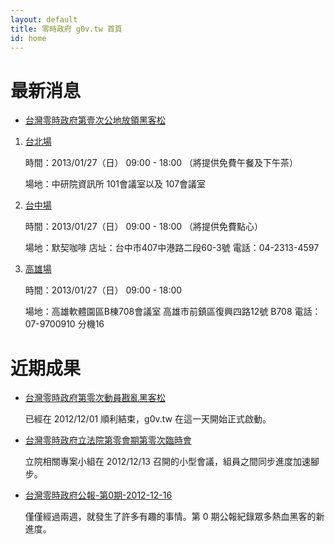 ```yaml
---
layout: default
title: 零時政府 g0v.tw 首頁
id: home
---
```


# 最新消息

* [台灣零時政府第壹次公地放領黑客松](https://hackpad.com/g0v-hackath1n-|--%E5%8F%B0%E7%81%A3%E9%9B%B6%E6%99%82%E6%94%BF%E5%BA%9C%E7%AC%AC%E5%A3%B9%E6%AC%A1%E5%85%AC%E5%9C%B0%E6%94%BE%E9%A0%98%E9%BB%91%E5%AE%A2%E6%9D%BE-lIoCjaeMWzC)

1. [台北場](http://registrano.com/events/g0v-hackath1n)

    時間：2013/01/27（日） 09:00 - 18:00  （將提供免費午餐及下午茶）

    場地：中研院資訊所 101會議室以及 107會議室

1. [台中場](http://registrano.com/events/g0v-hackath1n-taichung)

    時間：2013/01/27（日） 09:00 - 18:00  （將提供免費點心）

    場地：默契咖啡  店址：台中市407中港路二段60-3號  電話：04-2313-4597

1. [高雄場](http://registrano.com/events/g0v-hackath1n-kaohsiung)

    時間：2013/01/27（日） 09:00 - 18:00

    場地：高雄軟體園區B棟708會議室 高雄市前鎮區復興四路12號 B708 電話：07-9700910 分機16 

# 近期成果

* [台灣零時政府第零次動員戡亂黑客松](https://hackpad.com/g0v-hackath0n-%7C--%E5%8F%B0%E7%81%A3%E9%9B%B6%E6%99%82%E6%94%BF%E5%BA%9C%E7%AC%AC%E9%9B%B6%E6%AC%A1%E5%8B%95%E5%93%A1%E6%88%A1%E4%BA%82%E9%BB%91%E5%AE%A2%E6%9D%BE-[%E6%9C%AC%E6%AC%A1%E6%B4%BB%E5%8B%95%E5%B7%B2%E7%B5%90%E6%9D%9F]-ul6fMthof2S)

    已經在 2012/12/01 順利結束，g0v.tw 在這一天開始正式啟動。

* [台灣零時政府立法院第零會期第零次臨時會](http://registrano.com/events/ly-g0v-0/)

    立院相關專案小組在 2012/12/13 召開的小型會議，組員之間同步進度加速腳步。

* [台灣零時政府公報-第0期-2012-12-16](communique/2012-12-16.html)

    僅僅經過兩週，就發生了許多有趣的事情。第 0 期公報紀錄眾多熱血黑客的新進度。
